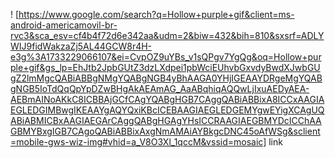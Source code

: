 ! [https://www.google.com/search?q=Hollow+purple+gif&client=ms-android-americamovil-br-rvc3&sca_esv=cf4b4f72d6e342aa&udm=2&biw=432&bih=810&sxsrf=ADLYWIJ9fidWakzaZj5AL44GCW8r4H-e3g%3A1733229066107&ei=CvpOZ9uYBs_v1sQPgv7YgQg&oq=Hollow+purple+gif&gs_lp=EhJtb2JpbGUtZ3dzLXdpei1pbWciEUhvbGxvdyBwdXJwbGUgZ2lmMgcQABiABBgNMgYQABgNGB4yBhAAGA0YHjIGEAAYDRgeMgYQABgNGB5IoTdQqQpYpDZwBHgAkAEAmAG_AaABqhiqAQQwLjIxuAEDyAEA-AEBmAINoAKkC8ICBBAjGCfCAgYQABgHGB7CAggQABiABBixA8ICCxAAGIAEGLEDGIMBwgIKEAAYgAQYQxiKBcICEBAAGIAEGLEDGEMYgwEYigXCAgUQABiABMICBxAAGIAEGArCAggQABgHGAgYHsICCRAAGIAEGBMYDcICChAAGBMYBxgIGB7CAgoQABiABBixAxgNmAMAiAYBkgcDNC45oAfWSg&sclient=mobile-gws-wiz-img#vhid=a_V8O3Xl_1qccM&vssid=mosaic] link
<!--
**Rodrigo-png1/Rodrigo-png1** is a ✨ _special_ ✨ repository because its `README.md` (this file) appears on your GitHub profile.

Here are some ideas to get you started:

- 🔭 I’m currently working on ...
- 🌱 I’m currently learning ...
- 👯 I’m looking to collaborate on ...
- 🤔 I’m looking for help with ...
- 💬 Ask me about ...
- 📫 How to reach me: ...
- 😄 Pronouns: ...
- ⚡ Fun fact: ...
-->
